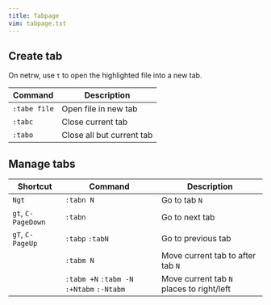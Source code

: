 ```yaml
---
title: Tabpage
vim: tabpage.txt
---
```


## Create tab

On netrw, use `t` to open the highlighted file into a new tab.

| Command | Description |
| --- | --- |
| `:tabe file` | Open file in new tab |
| `:tabc` | Close current tab |
| `:tabo` | Close all but current tab |

## Manage tabs

| Shortcut | Command | Description |
| --- | --- | --- |
| `Ngt` | `:tabn N` | Go to tab `N` |
| `gt`, `C-PageDown` | `:tabn` | Go to next tab |
| `gT`, `C-PageUp` | `:tabp` `:tabN` | Go to previous tab |
| | `:tabm N` | Move current tab to after tab `N` |
| | `:tabm +N` `:tabm -N` `:+Ntabm` `:-Ntabm` | Move current tab `N` places to right/left |
